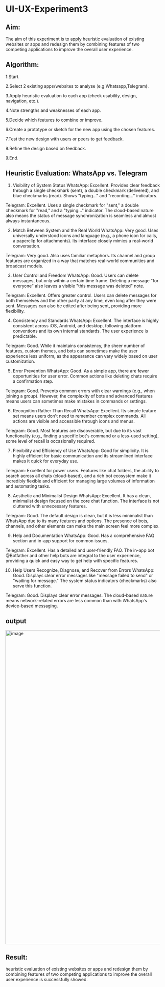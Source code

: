 # UI-UX-Experiment3

## Aim:
The aim of this experiment is to apply heuristic evaluation of existing websites or apps and redesign them by combining features of two competing applications to improve the overall user experience.

## Algorithm:
1.Start.

2.Select 2 existing apps/websites to analyse (e.g Whatsapp,Telegram).

3.Apply heuristic evaluation to each app (check usability, design, navigation, etc.).

4.Note strengths and weaknesses of each app.

5.Decide which features to combine or improve.

6.Create a prototype or sketch for the new app using the chosen features.

7.Test the new design with users or peers to get feedback.

8.Refine the design based on feedback.

9.End.

## Heuristic Evaluation: WhatsApp vs. Telegram

1. Visibility of System Status
WhatsApp: Excellent. Provides clear feedback through a single checkmark (sent), a double checkmark (delivered), and blue checkmarks (read). Shows "typing..." and "recording..." indicators.

Telegram: Excellent. Uses a single checkmark for "sent," a double checkmark for "read," and a "typing..." indicator. The cloud-based nature also means the status of message synchronization is seamless and almost always instantaneous.

2. Match Between System and the Real World
WhatsApp: Very good. Uses universally understood icons and language (e.g., a phone icon for calls, a paperclip for attachments). Its interface closely mimics a real-world conversation.

Telegram: Very good. Also uses familiar metaphors. Its channel and group features are organized in a way that matches real-world communities and broadcast models.

3. User Control and Freedom
WhatsApp: Good. Users can delete messages, but only within a certain time frame. Deleting a message "for everyone" also leaves a visible "this message was deleted" note.

Telegram: Excellent. Offers greater control. Users can delete messages for both themselves and the other party at any time, even long after they were sent. Messages can also be edited after being sent, providing more flexibility.

4. Consistency and Standards
WhatsApp: Excellent. The interface is highly consistent across iOS, Android, and desktop, following platform conventions and its own internal standards. The user experience is predictable.

Telegram: Good. While it maintains consistency, the sheer number of features, custom themes, and bots can sometimes make the user experience less uniform, as the appearance can vary widely based on user customization.

5. Error Prevention
WhatsApp: Good. As a simple app, there are fewer opportunities for user error. Common actions like deleting chats require a confirmation step.

Telegram: Good. Prevents common errors with clear warnings (e.g., when joining a group). However, the complexity of bots and advanced features means users can sometimes make mistakes in commands or settings.

6. Recognition Rather Than Recall
WhatsApp: Excellent. Its simple feature set means users don't need to remember complex commands. All actions are visible and accessible through icons and menus.

Telegram: Good. Most features are discoverable, but due to its vast functionality (e.g., finding a specific bot's command or a less-used setting), some level of recall is occasionally required.

7. Flexibility and Efficiency of Use
WhatsApp: Good for simplicity. It is highly efficient for basic communication and its streamlined interface makes it quick for everyday use.

Telegram: Excellent for power users. Features like chat folders, the ability to search across all chats (cloud-based), and a rich bot ecosystem make it incredibly flexible and efficient for managing large volumes of information and automating tasks.

8. Aesthetic and Minimalist Design
WhatsApp: Excellent. It has a clean, minimalist design focused on the core chat function. The interface is not cluttered with unnecessary features.

Telegram: Good. The default design is clean, but it is less minimalist than WhatsApp due to its many features and options. The presence of bots, channels, and other elements can make the main screen feel more complex.

9. Help and Documentation
WhatsApp: Good. Has a comprehensive FAQ section and in-app support for common issues.

Telegram: Excellent. Has a detailed and user-friendly FAQ. The in-app bot @Botfather and other help bots are integral to the user experience, providing a quick and easy way to get help with specific features.

10. Help Users Recognize, Diagnose, and Recover from Errors
WhatsApp:
Good. Displays clear error messages like "message failed to send" or "waiting for message." The system status indicators (checkmarks) also serve this function.

Telegram:
Good. Displays clear error messages. The cloud-based nature means network-related errors are less common than with WhatsApp's device-based messaging.

## output

<img width="1024" height="1024" alt="image" src="https://github.com/user-attachments/assets/4a8cc463-35e3-4628-8188-5906d8078e4f" />

## Result:
heuristic evaluation of existing websites or apps and redesign them by combining features of two competing applications to improve the overall user experience is successfully showed.
